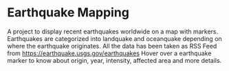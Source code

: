 # Earthquake Mapping

A project to display recent earthquakes worldwide on a map with markers.
Earthquakes are categorized into landquake and oceanquake depending on where the earthquake originates.
All the data has been taken as RSS Feed from https://earthquake.usgs.gov/earthquakes
Hover over a earthquake marker to know about origin, year, intensity, affected area and more details.

